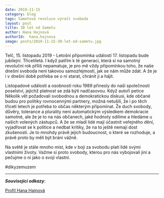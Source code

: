 ```yaml
---
date: 2019-11-15
category: blog
tags: Sametová revoluce výročí svoboda
layout: post
title: 30 let od Sametu
author: Hana Hajnová
authorId:  hana.hajnova
image: posts/2019-11-15-30-let-od-sametu.jpg
---
```


Telč, 15. listopadu 2019 - Letošní připomínka událostí 17. listopadu bude jubilejní. Třicetiletá. I když patřím k té generaci, která si na samotný revoluční rok příliš nepamatuje, je pro mě vždy připomínkou toho, že naše dnešní svoboda není takovou samozřejmostí, jak se nám může zdát. A že je i v dnešní době potřeba se o ni starat, chránit ji a hájit.

Listopadové události a osobnosti roku 1989 přinesly do naší společnosti poselství, jejichž platnost se zdá býti nadčasovou. Když autoři petice Několik vět požadovali svobodnou a demokratickou diskusi, kde občané budou pro politiky rovnocennými partnery, možná netušili, že i po těch třiceti letech je potřeba to občas některým připomínat. Že duch svobody, důvěry, tolerance a plurality není automatickým výsledkem demokracie samotné, ale že je to na nás občanech, jaké hodnoty sdílíme a hledáme u našich volených zástupců. A že se mladí lidé mají účastnit veřejného dění, vyjadřovat se k politice a nedbat kritiky, že na to ještě nemají dost zkušeností. Je to mnohdy právě jejich budoucnost, o které se rozhoduje, a právě proto by měli být bráni vážně.

Na světě je stále mnoho míst, kde v boji za svobodu platí lidé svými vlastními životy. Važme si proto svobody, kterou pro nás vybojovali jiní a pečujme o ni jako o svoji vlastní.

#dikyzemuzem

---

***Související odkazy***:

[Profil Hana Hajnová](https://wiki.pirati.cz/lide/hana_hajnova)
